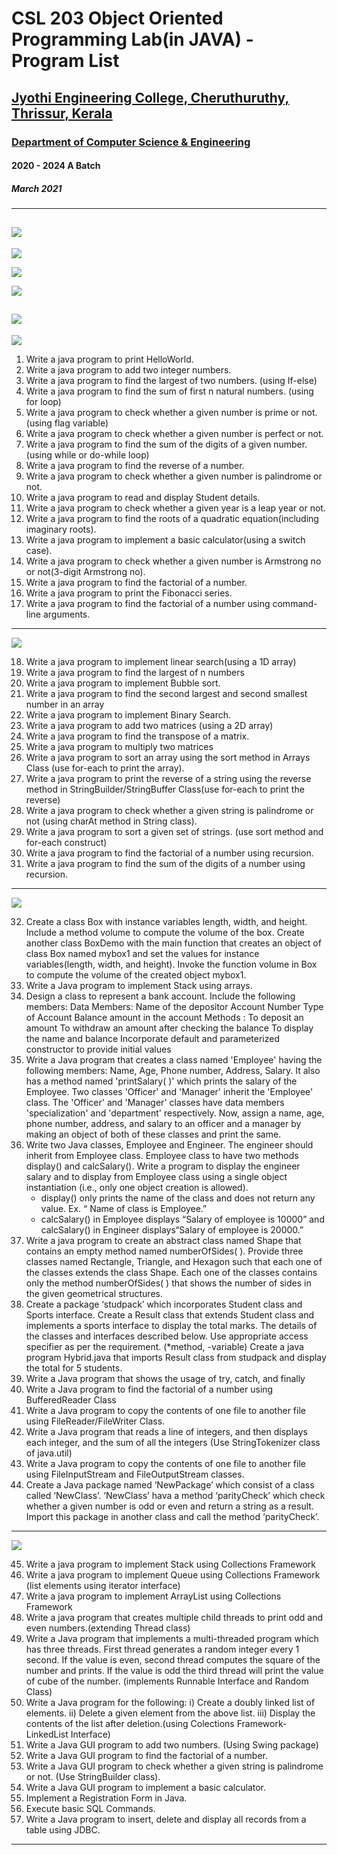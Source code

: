 # CSL 203 Object Oriented Programming Lab(in JAVA) - Program List
## [Jyothi Engineering College, Cheruthuruthy, Thrissur, Kerala](https://jecc.ac.in/)
### [Department of Computer Science & Engineering](https://jecc.ac.in/departments/computer_science_engineering)
#### 2020 - 2024 A Batch
##### March 2021
---
## [![](https://img.shields.io/badge/Download-Link-brightgreen)](https://github.com/paulshaiju/javalab)

[![](https://img.shields.io/badge/Programs%20by-Aadil%20Mohammed%20Sayad-orange)](mailto:aadil.cse20@jecc.ac.in)

[![](https://img.shields.io/badge/JAVA%20%26%20GEANY-Installation%20on%20Windows%20-yellow)](https://github.com/paulshaiju/javalab/blob/master/INSTALL_java_geany_on_windows.pdf)

[![](https://img.shields.io/badge/MySQL%20Server-Installation%20on%20Windows%20-ff69b4)](https://github.com/paulshaiju/javalab/blob/master/INSTALL_mysql_server_on_windows.pdf)

[![](https://img.shields.io/badge/SQL%20Basic%20Commands-Help%20-blueviolet)](https://github.com/paulshaiju/javalab/blob/master/sql_commands.pdf)
---
[![](https://img.shields.io/badge/Cycle-1-blue)](https://github.com/paulshaiju/javalab/tree/master/Cycle-1)
1. Write a java program to print HelloWorld.
2. Write a java program to add two integer numbers.
3. Write a java program to find the largest of two numbers. (using If-else)
4. Write a java program to find the sum of first n natural numbers. (using for loop)
5. Write a java program to check whether a given number is prime or not. (using flag variable)
6. Write a java program to check whether a given number is perfect or not.
7. Write a java program to find the sum of the digits of a given number. (using while or do-while loop)
8. Write a java program to find the reverse of a number.
9. Write a java program to check whether a given number is palindrome or not.
10. Write a java program to read and display Student details.
11. Write a java program to check whether a given year is a leap year or not.
12. Write a java program to find the roots of a quadratic equation(including imaginary roots).
13. Write a java program to implement a basic calculator(using a switch case).
14. Write a java program to check whether a given number is Armstrong no or not(3-digit Armstrong no).
15. Write a java program to find the factorial of a number.
16. Write a java program to print the Fibonacci series.
17. Write a java program to find the factorial of a number using command-line arguments.
---
[![](https://img.shields.io/badge/Cycle-2-blue)](https://github.com/paulshaiju/javalab/tree/master/Cycle-2)

18. Write a java program to implement linear search(using a 1D array)
19. Write a java program to find the largest of n numbers
20. Write a java program to implement Bubble sort.
21. Write a java program to find the second largest and second smallest number in an array
22. Write a java program to implement Binary Search.
23. Write a java program to add two matrices (using a 2D array)
24. Write a java program to find the transpose of a matrix.
25. Write a java program to multiply two matrices
26. Write a java program to sort an array using the sort method in Arrays Class (use for-each to print the array).
27. Write a java program to print the reverse of a string using the reverse method in StringBuilder/StringBuffer
Class(use for-each to print the reverse)
28. Write a java program to check whether a given string is palindrome or not (using charAt method in String
class).
29. Write a java program to sort a given set of strings. (use sort method and for-each construct)
30. Write a java program to find the factorial of a number using recursion.
31. Write a java program to find the sum of the digits of a number using recursion.
---
[![](https://img.shields.io/badge/Cycle-3-blue)](https://github.com/paulshaiju/javalab/tree/master/Cycle-3)

32. Create a class Box with instance variables length, width, and height. Include a method volume to compute
the volume of the box. Create another class BoxDemo with the main function that creates an object of class Box
named mybox1 and set the values for instance variables(length, width, and height). Invoke the function volume
in Box to compute the volume of the created object mybox1.
33. Write a Java program to implement Stack using arrays.
34. Design a class to represent a bank account. Include the following members:
Data Members:
Name of the depositor
Account Number
Type of Account
Balance amount in the account
Methods :
To deposit an amount
To withdraw an amount after checking the balance
To display the name and balance
Incorporate default and parameterized constructor to provide initial values
35. Write a Java program that creates a class named 'Employee' having the following members: Name, Age,
Phone number, Address, Salary. It also has a method named 'printSalary( )' which prints the salary of
the Employee. Two classes 'Officer' and 'Manager' inherit the 'Employee' class. The 'Officer' and
'Manager' classes have data members 'specialization' and 'department' respectively. Now, assign a name, age,
phone number, address, and salary to an officer and a manager by making an object of both of these classes and
print the same.
36. Write two Java classes, Employee and Engineer. The engineer should inherit from Employee class.
Employee class to have two methods display() and calcSalary(). Write a program to display the engineer salary
and to display from Employee class using a single object instantiation (i.e., only one object creation is allowed).
    - display() only prints the name of the class and does not return any value. Ex. “ Name of class is Employee.”
    - calcSalary() in Employee displays “Salary of employee is 10000” and calcSalary() in Engineer displays“Salary of
employee is 20000.”
37. Write a java program to create an abstract class named Shape that contains an empty method named
numberOfSides( ). Provide three classes named Rectangle, Triangle, and Hexagon such that each one of the
classes extends the class Shape. Each one of the classes contains only the method numberOfSides( ) that shows
the number of sides in the given geometrical structures.
38. Create a package ‘studpack’ which incorporates Student class and Sports interface. Create a Result class that
extends Student class and implements a sports interface to display the total marks. The details of the classes and
interfaces described below. Use appropriate access specifier as per the requirement. (*method, -variable) Create
a java program Hybrid.java that imports Result class from studpack and display the total for 5 students.
39. Write a Java program that shows the usage of try, catch, and finally
40. Write a Java program to find the factorial of a number using BufferedReader Class
41. Write a Java program to copy the contents of one file to another file using FileReader/FileWriter Class.
42. Write a Java program that reads a line of integers, and then displays each integer, and the sum of all the
integers (Use StringTokenizer class of java.util)
43. Write a Java program to copy the contents of one file to another file using FileInputStream and
FileOutputStream classes.
44. Create a Java package named ‘NewPackage’ which consist of a class called ‘NewClass’. ‘NewClass’ hava a
method ‘parityCheck’ which check whether a given number is odd or even and return a string as a result. Import
this package in another class and call the method ‘parityCheck’.
---
[![](https://img.shields.io/badge/Cycle-4-blue)](https://github.com/paulshaiju/javalab/tree/master/Cycle-4)

45. Write a java program to implement Stack using Collections Framework
46. Write a java program to implement Queue using Collections Framework (list elements using iterator
interface)
47. Write a java program to implement ArrayList using Collections Framework
48. Write a java program that creates multiple child threads to print odd and even numbers.(extending
Thread class)
49. Write a Java program that implements a multi-threaded program which has three threads. First thread
generates a random integer every 1 second. If the value is even, second thread computes the square of the
number and prints. If the value is odd the third thread will print the value of cube of the number. (implements
Runnable Interface and Random Class)
50. Write a Java program for the following: i) Create a doubly linked list of elements. ii) Delete a given
element from the above list. iii) Display the contents of the list after deletion.(using Colections Framework-
LinkedList Interface)
51. Write a Java GUI program to add two numbers. (Using Swing package)
52. Write a Java GUI program to find the factorial of a number.
53. Write a Java GUI program to check whether a given string is palindrome or not. (Use StringBuilder class).
54. Write a Java GUI program to implement a basic calculator.
55. Implement a Registration Form in Java.
56. Execute basic SQL Commands.
57. Write a Java program to insert, delete and display all records from a table using JDBC.
---
